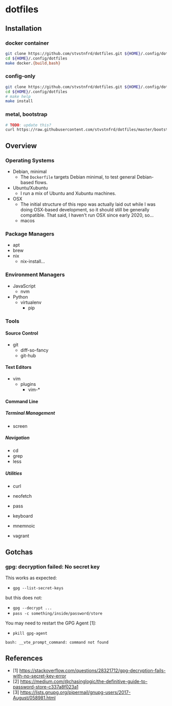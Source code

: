 # dotfiles

## Installation

### docker container

```sh
git clone https://github.com/stvstnfrd/dotfiles.git ${HOME}/.config/dotfiles
cd ${HOME}/.config/dotfiles
make docker.{build,bash}
```

### config-only

```sh
git clone https://github.com/stvstnfrd/dotfiles.git ${HOME}/.config/dotfiles
cd ${HOME}/.config/dotfiles
# make help
make install
```

### metal, bootstrap

```sh
# TODO: update this?
curl https://raw.githubusercontent.com/stvstnfrd/dotfiles/master/bootstrap.sh | sh
```

## Overview

### Operating Systems
- Debian, minimal
  - The `Dockerfile` targets Debian minimal, to test general Debian-based flows.
- Ubuntu/Xubuntu
  - I run a mix of Ubuntu and Xubuntu machines.
- OSX
  - The initial structure of this repo was actually laid out while I was
    doing OSX-based development, so it should still be generally compatible.
    That said, I haven't run OSX since early 2020, so...
  - macos

### Package Managers
- apt
- brew
- nix
  - nix-install...

### Environment Managers
- JavaScript
  - nvm
- Python
  - virtualenv
    - pip

### Tools

#### Source Control
- git
  - diff-so-fancy
  - git-hub

#### Text Editors
- vim
  - plugins
    - vim-*

#### Command Line

##### Terminal Management
- screen

##### Navigation
- cd
- grep
- less

##### Utilities
- curl
- neofetch
- pass

- keyboard
- mnemnoic
- vagrant


## Gotchas


### gpg: decryption failed: No secret key

This works as expected:
- `gpg --list-secret-keys`

but this does not:
- `gpg --decrypt ...`
- `pass -c something/inside/password/store`

You may need to restart the GPG Agent [1]:
- `pkill gpg-agent`



`bash: __vte_prompt_command: command not found`


## References
- [1] https://stackoverflow.com/questions/28321712/gpg-decryption-fails-with-no-secret-key-error
- [2] https://medium.com/@chasinglogic/the-definitive-guide-to-password-store-c337a8f023a1
- [3] https://lists.gnupg.org/pipermail/gnupg-users/2017-August/058981.html
